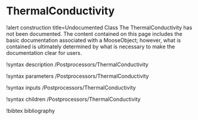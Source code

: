 <!-- MOOSE Documentation Stub: Remove this when content is added. -->

# ThermalConductivity

!alert construction title=Undocumented Class
The ThermalConductivity has not been documented. The content contained on this page
includes the basic documentation associated with a MooseObject; however, what is contained is
ultimately determined by what is necessary to make the documentation clear for users.

!syntax description /Postprocessors/ThermalConductivity

!syntax parameters /Postprocessors/ThermalConductivity

!syntax inputs /Postprocessors/ThermalConductivity

!syntax children /Postprocessors/ThermalConductivity

!bibtex bibliography
